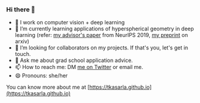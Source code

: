 ### Hi there 👋

- 🔭 I work on computer vision + deep learning
- 🌱 I’m currently learning applications of hyperspherical geometry in deep learning (refer: [my advisor's paper](https://proceedings.neurips.cc/paper/2019/hash/02a32ad2669e6fe298e607fe7cc0e1a0-Abstract.html) from NeurIPS 2019, [my preprint](https://arxiv.org/abs/2206.08704) on arxiv) 
- 👯 I’m looking for collaborators on my projects. If that's you, let's get in touch. 
- 💬 Ask me about grad school application advice.
- 📫 How to reach me: DM [me on Twitter](https://twitter.com/tkasarla_) or email me. 
- 😄 Pronouns: she/her
<!-- - ⚡ Fun fact: ... --> 


You can know more about me at [https://tkasarla.github.io](https://tkasarla.github.io)

